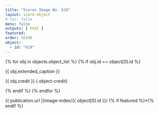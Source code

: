 ```yaml
---
title: "Scores Image No. 619"
layout: score-object
# toc: false
menu: false
outputs: [ html ]
featured: 
order: 16190
object:
  - id: "619"
---
```


{% for obj in objects.object_list %}
{% if obj.id == object[0].id %}

{{ obj.extended_caption }}

{{ obj.credit }} {.object-credit}

{% endif %}
{% endfor %}

<div class="object-credit object-url is-print-only">

{{ publication.url }}image-index/{{ object[0].id }}/ {% if featured %}*{% endif %}

</div>
